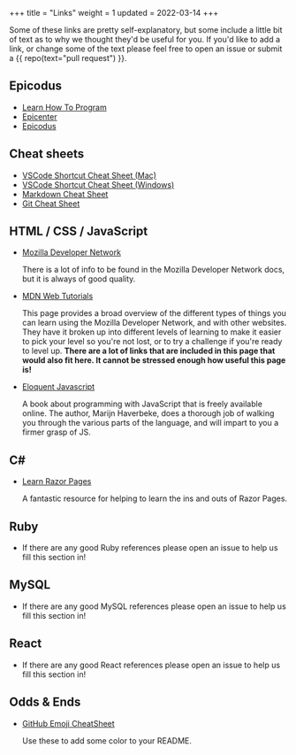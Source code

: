 +++
title = "Links"
weight = 1
updated = 2022-03-14
+++

Some of these links are pretty self-explanatory, but some include a little bit
of text as to why we thought they'd be useful for you. If you'd like to add a
link, or change some of the text please feel free to open an issue or submit
a {{ repo(text="pull request") }}.

## Epicodus

- [Learn How To Program](https://www.learnhowtoprogram.com/)
- [Epicenter](https://epicenter.epicodus.com/)
- [Epicodus](https://www.epicodus.com/)

## Cheat sheets

- [VSCode Shortcut Cheat Sheet (Mac)](https://code.visualstudio.com/shortcuts/keyboard-shortcuts-macos.pdf)
- [VSCode Shortcut Cheat Sheet (Windows)](https://code.visualstudio.com/shortcuts/keyboard-shortcuts-windows.pdf)
- [Markdown Cheat Sheet](https://www.markdownguide.org/cheat-sheet)
- [Git Cheat Sheet](https://education.github.com/git-cheat-sheet-education.pdf)

## HTML / CSS / JavaScript

- [Mozilla Developer Network](https://developer.mozilla.org/en-US/)

  There is a lot of info to be found in the Mozilla Developer Network docs, but
  it is always of good quality.

- [MDN Web Tutorials](https://developer.mozilla.org/en-US/docs/Web/Tutorials)

  This page provides a broad overview of the different types of things you can
  learn using the Mozilla Developer Network, and with other websites. They have
  it broken up into different levels of learning to make it easier to pick your
  level so you're not lost, or to try a challenge if you're ready to level up.
  **There are a lot of links that are included in this page that would also fit
  here. It cannot be stressed enough how useful this page is!**

- [Eloquent Javascript](https://eloquentjavascript.net)

  A book about programming with JavaScript that is freely available online. The
  author, Marijn Haverbeke, does a thorough job of walking you through the 
  various parts of the language, and will impart to you a firmer grasp of JS.

## C#

- [Learn Razor Pages](https://www.learnrazorpages.com/)

  A fantastic resource for helping to learn the ins and outs of Razor Pages.

## Ruby

- If there are any good Ruby references please open an issue to help us fill
  this section in!

## MySQL

- If there are any good MySQL references please open an issue to help us fill
  this section in!

## React

- If there are any good React references please open an issue to help us fill
  this section in!

## Odds & Ends

- [GitHub Emoji CheatSheet](https://github.com/ikatyang/emoji-cheat-sheet)

  Use these to add some color to your README.
